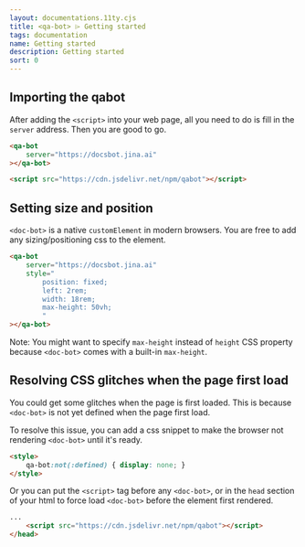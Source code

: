 ```yaml
---
layout: documentations.11ty.cjs
title: <qa-bot> ⌲ Getting started
tags: documentation
name: Getting started
description: Getting started
sort: 0
---
```

## Importing the qabot
After adding the `<script>` into your web page,
all you need to do is fill in the `server` address. 
Then you are good to go.
```html
<qa-bot
    server="https://docsbot.jina.ai"    
></qa-bot>

<script src="https://cdn.jsdelivr.net/npm/qabot"></script>
```
## Setting size and position
`<doc-bot>` is a native `customElement` in modern browsers.
You are free to add any sizing/positioning css to the element.
```html
<qa-bot
    server="https://docsbot.jina.ai"    
    style="
        position: fixed; 
        left: 2rem; 
        width: 18rem; 
        max-height: 50vh;
        "
></qa-bot>
```

Note: You might want to specify `max-height` instead of `height` CSS property because `<doc-bot>` comes with a built-in `max-height`.

## Resolving CSS glitches when the page first load
You could get some glitches when the page is first loaded.
This is because `<doc-bot>` is not yet defined when the page first load.

To resolve this issue, you can add a css snippet to make the browser not rendering `<doc-bot>` until it's ready.

```html
<style>
    qa-bot:not(:defined) { display: none; }
</style>
```

Or you can put the `<script>` tag before any `<doc-bot>`, or in the `head` section of your html to force load `<doc-bot>` before the element first rendered.

```html
...
    <script src="https://cdn.jsdelivr.net/npm/qabot"></script>
</head>
```

<style>
    qa-bot:not(:defined) { display: none; }
</style>
<qa-bot
    server="https://docsbot.jina.ai"    
    style="
        position: fixed; 
        left: 2rem; 
        width: 18rem; 
        max-height: 50vh;
        "
    animate-by="position"></qa-bot>
